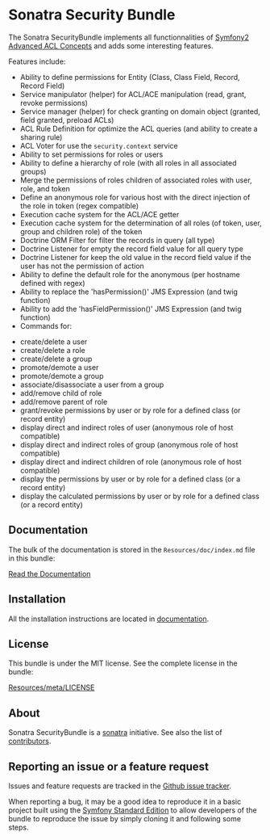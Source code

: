 ﻿Sonatra Security Bundle
=======================

The Sonatra SecurityBundle implements all functionnalities of 
[Symfony2 Advanced ACL Concepts](http://symfony.com/doc/current/cookbook/security/acl_advanced.html) 
and adds some interesting features.


Features include:

- Ability to define permissions for Entity (Class, Class Field, Record, Record Field)
- Service manipulator (helper) for ACL/ACE manipulation (read, grant, revoke permissions)
- Service manager (helper) for check granting on domain object (granted, field granted, preload ACLs)
- ACL Rule Definition for optimize the ACL queries (and ability to create a sharing rule)
- ACL Voter for use the `security.context` service
- Ability to set permissions for roles or users
- Ability to define a hierarchy of role (with all roles in all associated groups)
- Merge the permissions of roles children of associated roles with user, role, and token
- Define an anonymous role for various host with the direct injection of the role in token (regex compatible)
- Execution cache system for the ACL/ACE getter
- Execution cache system for the determination of all roles (of token, user, group and children role) of the token
- Doctrine ORM Filter for filter the records in query (all type)
- Doctrine Listener for empty the record field value for all query type
- Doctrine Listener for keep the old value in the record field value if the user has not the permission of action
- Ability to define the default role for the anonymous (per hostname defined with regex)
- Ability to replace the 'hasPermission()' JMS Expression (and twig function)
- Ability to add the 'hasFieldPermission()' JMS Expression (and twig function)
- Commands for:
 * create/delete a user
 * create/delete a role
 * create/delete a group
 * promote/demote a user
 * promote/demote a group
 * associate/disassociate a user from a group
 * add/remove child of role
 * add/remove parent of role
 * grant/revoke permissions by user or by role for a defined class (or record entity)
 * display direct and indirect roles of user (anonymous role of host compatible)
 * display direct and indirect roles of group (anonymous role of host compatible)
 * display direct and indirect children of role (anonymous role of host compatible)
 * display the permissions by user or by role for a defined class (or a record entity)
 * display the calculated permissions by user or by role for a defined class (or a record entity)

Documentation
-------------

The bulk of the documentation is stored in the `Resources/doc/index.md`
file in this bundle:

[Read the Documentation](Resources/doc/index.md)

Installation
------------

All the installation instructions are located in [documentation](Resources/doc/index.md).

License
-------

This bundle is under the MIT license. See the complete license in the bundle:

[Resources/meta/LICENSE](Resources/meta/LICENSE)

About
-----

Sonatra SecurityBundle is a [sonatra](https://github.com/sonatra) initiative.
See also the list of [contributors](https://github.com/sonatra/SonatraSecurityBundle/contributors).

Reporting an issue or a feature request
---------------------------------------

Issues and feature requests are tracked in the [Github issue tracker](https://github.com/sonatra/SonatraSecurityBundle/issues).

When reporting a bug, it may be a good idea to reproduce it in a basic project
built using the [Symfony Standard Edition](https://github.com/symfony/symfony-standard)
to allow developers of the bundle to reproduce the issue by simply cloning it
and following some steps.

